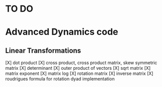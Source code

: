 # TO DO

# Advanced Dynamics code

## Linear Transformations

[X] dot product
[X] cross product, cross product matrix, skew symmetric matrix
[X] determinant
[X] outer product of vectors
[X] sqrt matrix
[X] matrix exponent
[X] matrix log
[X] rotation matrix
[X] inverse matrix
[X] roudrigues formula for rotation dyad implementation

